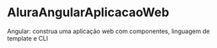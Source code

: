 # AluraAngularAplicacaoWeb
Angular: construa uma aplicação web com componentes, linguagem de template e CLI
